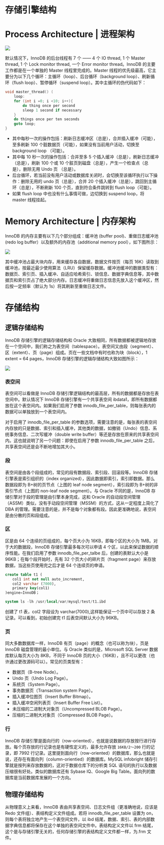 # 存储引擎结构

# Process Architecture | 进程架构

![](https://i.postimg.cc/3RVQ186k/image.png)

默认情况下，InnoDB 的后台线程有 7 个 —— 4 个 IO thread, 1 个 Master thread, 1 个 Lock monitor thread, 一个 Error monitor thread。InnoDB 的主要工作都是在一个单独的 Master 线程里完成的。Master 线程的优先级最高，它主要分为以下几个循环：主循环（loop）、后台循环（background loop）、刷新循环（flush loop）、暂停循环（suspend loop）。其中主循环的伪代码如下：

```c
void master_thread() (
    loop:
    for (int i =0; i <10; i++){
        do thing once per second
        sleep 1 second if necessary
    }
    do things once per ten seconds
    goto loop;
}
```

- 其中每秒一次的操作包括：刷新日志缓冲区（总是），合并插入缓冲（可能），至多刷新 100 个脏数据页（可能），如果没有当前用户活动，切换至 background loop （可能）。
- 其中每 10 秒一次的操作包括：合并至多 5 个插入缓冲（总是），刷新日志缓冲（总是），刷新 100 个或 10 个脏页到磁盘（总是），产生一个检查点（总是），删除无用 Undo 页 （总是）。
- 后台循环，若当前没有用户活动或数据库关闭时，会切换至该循环执行以下操作：删除无用的 undo 页（总是），合并 20 个插入缓冲（总是），跳回到主循环（总是），不断刷新 100 个页，直到符合条件跳转到 flush loop（可能）。
- 如果 flush loop 中也没有什么事情可做，边切换到 suspend loop，将 master 线程挂起。

# Memory Architecture | 内存架构

InnoDB 的内存主要有以下几个部分组成：缓冲池 (buffer pool)、重做日志缓冲池(redo log buffer）以及额外的内存池（additional memory pool），如下图所示：

![](https://i.postimg.cc/yY9sfR7s/image.png)

其中缓冲池占最大块内存，用来缓存各自数据，数据文件按页（每页 16K）读取到缓冲池，按最近最少使用算法（LRU）保留缓存数据。缓冲池缓冲的数据类型有：数据页、索引页、插入缓冲、自适应哈希索引、锁信息、数据字典信息等，其中数据页和索引页占了绝大部分内存。日志缓冲将重做日志信息先放入这个缓冲区，然后按一定频率（默认为 1s）将其刷新至重做日志文件。

# 存储结构

## 逻辑存储结构

InnoDB 存储引擎的逻辑存储结构和 Oracle 大致相同，所有数据都被逻辑地存放在一个空间中，我们称之为表空间（tablespace）。表空间又由段（segment）、区（extent）、页（page）组成。页在一些文档中有时也称为块（block），1 extent = 64 pages，InnoDB 存储引擎的逻辑存储结构大致如图所示：

![](https://i.postimg.cc/JzJDcSB4/image.png)

### 表空间

表空间可以看做是 InnoDB 存储引擎逻辑结构的最高层，所有的数据都是存放在表空间中。默认情况下 InnoDB 存储引擎有一个共享表空间 ibdata1，即所有数据都放在这个表空间内。如果我们启用了参数 innodb_file_per_table，则每张表内的数据可以单独放到一个表空间内。

对于启用了 innodb_file_per_table 的参数选项，需要注意的是，每张表的表空间内存放的只是数据、索引和插入缓冲，其他类的数据，如撤销（Undo）信息、系统事务信息、二次写缓冲（double write buffer）等还是存放在原来的共享表空间内。这也就说明了另一个问题：即使在启用了参数 innodb_file_per_table 之后，共享表空间还是会不断地增加其大小。

### 段

表空间是由各个段组成的，常见的段有数据段、索引段、回滚段等。InnoDB 存储引擎表是索引组织的（index organized），因此数据即索引，索引即数据。那么数据段即为 B+树的页节点（上图的 leaf node segment），索引段即为 B+树的非索引节点（上图的 non-leaf node segment）。与 Oracle 不同的是，InnoDB 存储引擎对于段的管理是由引擎本身完成，这和 Oracle 的自动段空间管理（ASSM）类似，没有手动段空间管理（MSSM）的方式，这从一定程度上简化了 DBA 的管理。需要注意的是，并不是每个对象都有段。因此更准确地说，表空间是由分散的页和段组成。

### 区

区是由 64 个连续的页组成的，每个页大小为 16KB，即每个区的大小为 1MB。对于大的数据段，InnoDB 存储引擎最多每次可以申请 4 个区，以此来保证数据的顺序性能。在我们启用了参数 innodb_file_per_talbe 后，创建的表默认大小是 96KB；在每个段开始时，先有 32 个页大小的碎片页（fragment page）来存放数据，当这些页使用完之后才是 64 个连续页的申请。

```sql
create table t1 (
　　col1 int not null auto_increment,
　　col2 varchar (7000),
　　primary key(col1)
)engine=InnoDB；

system ls -lh /usr/local/var/mysql/test/t1.ibd
```

创建了 t1 表，col2 字段设为 varchar(7000),这样能保证一个页中可以存放 2 条记录。可以看到，初始创建完 t1 后表空间默认大小为 96KB。

### 页

同大多数数据库一样，InnoDB 有页（page）的概念（也可以称为块），页是 InnoDB 磁盘管理的最小单位。与 Oracle 类似的是，Microsoft SQL Server 数据库默认每页大小为 8KB，不同于 InnoDB 页的大小（16KB），且不可以更改（也许通过更改源码可以）。常见的页类型有：

- 数据页（B-tree Node）。
- Undo 页（Undo Log Page）。
- 系统页（System Page）。
- 事务数据页（Transaction system Page）。
- 插入缓冲位图页（Insert Buffer Bitmap）。
- 插入缓冲空闲列表页（Insert Buffer Free List）。
- 未压缩的二进制大对象页（Uncompressed BLOB Page）。
- 压缩的二进制大对象页（Compressed BLOB Page）。

### 行

InnoDB 存储引擎是面向行的（row-oriented），也就是说数据的存放按行进行存放。每个页存放的行记录也是有硬性定义的，最多允许存放 `16KB/2～200` 行的记录，即 7992 行记录。这里提到面向行（row-oriented）的数据库，那么也就是说，还存在有面向列（column-orientied）的数据库。MySQL infobright 储存引擎就是按列来存放数据的，这对于数据仓库下的分析类 SQL 语句的执行以及数据压缩很有好处。类似的数据库还有 Sybase IQ、Google Big Table。面向列的数据库是当前数据库发展的一个方向。

## 物理存储结构

从物理意义上来看，InnoDB 表由共享表空间、日志文件组（更准确地说，应该是 Redo 文件组）、表结构定义文件组成。若将 innodb_file_per_table 设置为 on，则每个表将独立地产生一个表空间文件，以 ibd 结尾，数据、索引、表的内部数据字典信息都将保存在这个单独的表空间文件中。表结构定义文件以 frm 结尾，这个是与存储引擎无关的，任何存储引擎的表结构定义文件都一样，为.frm 文件。
